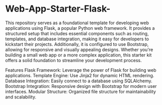 # Web-App-Starter-Flask-
This repository serves as a foundational template for developing web applications using Flask, a popular Python web framework. It provides a structured setup that includes essential components such as routing, templates, and database integration, making it easy for developers to kickstart their projects. Additionally, it is configured to use Bootstrap, allowing for responsive and visually appealing designs. Whether you're building a small web app or a more complex application, this starter kit offers a solid foundation to streamline your development process.

Features
Flask Framework: Leverage the power of Flask for building web applications.
Template Engine: Use Jinja2 for dynamic HTML rendering.
Database Integration: Easily connect to a database using SQLAlchemy.
Bootstrap Integration: Responsive design with Bootstrap for modern user interfaces.
Modular Structure: Organized file structure for maintainability and scalability.
